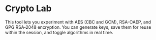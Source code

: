 # Crypto Lab

This tool lets you experiment with AES (CBC and GCM), RSA-OAEP, and GPG RSA‑2048 encryption. You can generate keys, save them for reuse within the session, and toggle algorithms in real time.

